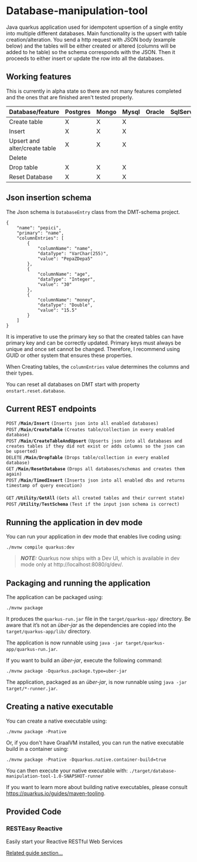 # Database-manipulation-tool
Java quarkus application used for idempotent upsertion of a single entity into multiple different databases.
Main functionality is the upsert with table creation/alteration. You send a http request with JSON body (example below)
and the tables will be either created or altered (columns will be added to he table) so the schema corresponds with the JSON. Then it proceeds to either insert or update the row into all the databases.  
## Working features

This is currently in alpha state so there are not many features completed and the ones that are finished aren't tested properly.

| Database/feature        	       | Postgres 	 | Mongo 	 | Mysql 	 | Oracle 	 | SqlServer 	 | Db2 	 |
|---------------------------------|------------|---------|---------|----------|-------------|-------|
| Create table            	       | X    	     | X   	   | X   	   | 	        | 	           | 	     |
| Insert                  	       | X    	     | X	      | X   	   | 	        | 	           | 	     |
| Upsert and alter/create table 	 | X	         | X	      | X	      | 	        | 	           | 	     |
| Delete                  	       | 	          | 	       | 	       | 	        | 	           | 	     |
| Drop table        	             | X	         | X	      | X	      | 	        | 	           | 	     |
| Reset Database        	         | X	         | 	X      | X	      | 	        | 	           | 	     |

## Json insertion schema
The Json schema is `DatabaseEntry` class from the DMT-schema project.  
```
{
    "name": "pepici",
    "primary": "name",
    "columnEntries": [
        {
            "columnName": "name",
            "dataType": "VarChar(255)",
            "value": "PepaZDepa5"
        },
        {
            "columnName": "age",
            "dataType": "Integer",
            "value": "30"
        },
        {
            "columnName": "money",
            "dataType": "Double",
            "value": "15.5"
        }
    ]
}
```

It is imperative to use the primary key so that the created tables can have primary key and can be correctly updated.
Primary keys must always be unique and once set cannot be changed. Therefore, I recommend using GUID or other system that ensures these properties.

When Creating tables, the `columnEntries` value determines the columns and their types.

You can reset all databases on DMT start with property `onstart.reset.database`.

## Current REST endpoints

<summary><code>POST</code> <code><b>/Main/Insert</b></code> <code>(Inserts json into all enabled databases)</code></summary>
<summary><code>POST</code> <code><b>/Main/CreateTable</b></code> <code>(Creates table/collection in every enabled database)</code></summary>
<summary><code>POST</code> <code><b>/Main/CreateTableAndUpsert</b></code> <code>(Upserts json into all databases and creates tables if they did not exist or adds columns so the json can be upserted)</code></summary>
<summary><code>DELETE</code> <code><b>/Main/DropTable</b></code> <code>(Drops table/collection in every enabled database)</code></summary>
<summary><code>GET</code> <code><b>/Main/ResetDatabase</b></code> <code>(Drops all databases/schemas and creates them again)</code></summary>
<summary><code>POST</code> <code><b>/Main/TimedInsert</b></code> <code>(Inserts json into all enabled dbs and returns timestamp of query execution)</code></summary>

<br />
<summary><code>GET</code> <code><b>/Utility/GetAll</b></code> <code>(Gets all created tables and their current state)</code></summary>
<summary><code>POST</code> <code><b>/Utility/TestSchema</b></code> <code>(Test if the input json schema is correct)</code></summary>


## Running the application in dev mode

You can run your application in dev mode that enables live coding using:

```shell script
./mvnw compile quarkus:dev
```

> **_NOTE:_**  Quarkus now ships with a Dev UI, which is available in dev mode only at http://localhost:8080/q/dev/.

## Packaging and running the application

The application can be packaged using:

```shell script
./mvnw package
```

It produces the `quarkus-run.jar` file in the `target/quarkus-app/` directory.
Be aware that it’s not an _über-jar_ as the dependencies are copied into the `target/quarkus-app/lib/` directory.

The application is now runnable using `java -jar target/quarkus-app/quarkus-run.jar`.

If you want to build an _über-jar_, execute the following command:

```shell script
./mvnw package -Dquarkus.package.type=uber-jar
```

The application, packaged as an _über-jar_, is now runnable using `java -jar target/*-runner.jar`.

## Creating a native executable

You can create a native executable using:

```shell script
./mvnw package -Pnative
```

Or, if you don't have GraalVM installed, you can run the native executable build in a container using:

```shell script
./mvnw package -Pnative -Dquarkus.native.container-build=true
```

You can then execute your native executable with: `./target/database-manipulation-tool-1.0-SNAPSHOT-runner`

If you want to learn more about building native executables, please consult https://quarkus.io/guides/maven-tooling.

## Provided Code

### RESTEasy Reactive

Easily start your Reactive RESTful Web Services

[Related guide section...](https://quarkus.io/guides/getting-started-reactive#reactive-jax-rs-resources)

